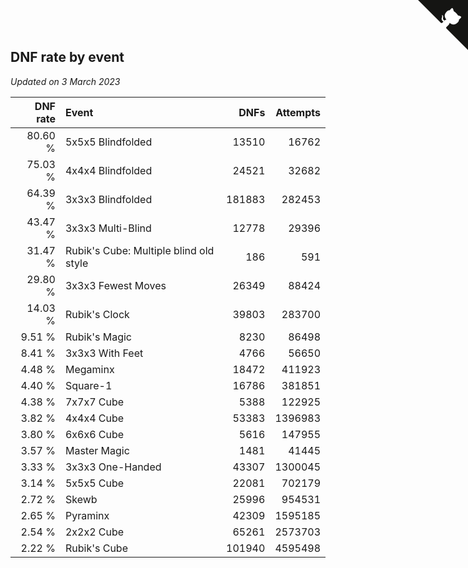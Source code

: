 ## DNF rate by event

*Updated on  3 March 2023*

| DNF rate | Event | DNFs | Attempts |
| ---: | :--- | ---: | ---: |
| 80.60 % | 5x5x5 Blindfolded | 13510 | 16762 |
| 75.03 % | 4x4x4 Blindfolded | 24521 | 32682 |
| 64.39 % | 3x3x3 Blindfolded | 181883 | 282453 |
| 43.47 % | 3x3x3 Multi-Blind | 12778 | 29396 |
| 31.47 % | Rubik's Cube: Multiple blind old style | 186 | 591 |
| 29.80 % | 3x3x3 Fewest Moves | 26349 | 88424 |
| 14.03 % | Rubik's Clock | 39803 | 283700 |
| 9.51 % | Rubik's Magic | 8230 | 86498 |
| 8.41 % | 3x3x3 With Feet | 4766 | 56650 |
| 4.48 % | Megaminx | 18472 | 411923 |
| 4.40 % | Square-1 | 16786 | 381851 |
| 4.38 % | 7x7x7 Cube | 5388 | 122925 |
| 3.82 % | 4x4x4 Cube | 53383 | 1396983 |
| 3.80 % | 6x6x6 Cube | 5616 | 147955 |
| 3.57 % | Master Magic | 1481 | 41445 |
| 3.33 % | 3x3x3 One-Handed | 43307 | 1300045 |
| 3.14 % | 5x5x5 Cube | 22081 | 702179 |
| 2.72 % | Skewb | 25996 | 954531 |
| 2.65 % | Pyraminx | 42309 | 1595185 |
| 2.54 % | 2x2x2 Cube | 65261 | 2573703 |
| 2.22 % | Rubik's Cube | 101940 | 4595498 |


<a href="https://github.com/jonatanklosko/wca_statistics" class="github-corner" aria-label="View source on Github"><svg width="80" height="80" viewBox="0 0 250 250" style="fill:#151513; color:#fff; position: absolute; top: 0; border: 0; right: 0;" aria-hidden="true"><path d="M0,0 L115,115 L130,115 L142,142 L250,250 L250,0 Z"></path><path d="M128.3,109.0 C113.8,99.7 119.0,89.6 119.0,89.6 C122.0,82.7 120.5,78.6 120.5,78.6 C119.2,72.0 123.4,76.3 123.4,76.3 C127.3,80.9 125.5,87.3 125.5,87.3 C122.9,97.6 130.6,101.9 134.4,103.2" fill="currentColor" style="transform-origin: 130px 106px;" class="octo-arm"></path><path d="M115.0,115.0 C114.9,115.1 118.7,116.5 119.8,115.4 L133.7,101.6 C136.9,99.2 139.9,98.4 142.2,98.6 C133.8,88.0 127.5,74.4 143.8,58.0 C148.5,53.4 154.0,51.2 159.7,51.0 C160.3,49.4 163.2,43.6 171.4,40.1 C171.4,40.1 176.1,42.5 178.8,56.2 C183.1,58.6 187.2,61.8 190.9,65.4 C194.5,69.0 197.7,73.2 200.1,77.6 C213.8,80.2 216.3,84.9 216.3,84.9 C212.7,93.1 206.9,96.0 205.4,96.6 C205.1,102.4 203.0,107.8 198.3,112.5 C181.9,128.9 168.3,122.5 157.7,114.1 C157.9,116.9 156.7,120.9 152.7,124.9 L141.0,136.5 C139.8,137.7 141.6,141.9 141.8,141.8 Z" fill="currentColor" class="octo-body"></path></svg></a><style>.github-corner:hover .octo-arm{animation:octocat-wave 560ms ease-in-out}@keyframes octocat-wave{0%,100%{transform:rotate(0)}20%,60%{transform:rotate(-25deg)}40%,80%{transform:rotate(10deg)}}@media (max-width:500px){.github-corner:hover .octo-arm{animation:none}.github-corner .octo-arm{animation:octocat-wave 560ms ease-in-out}}</style>
